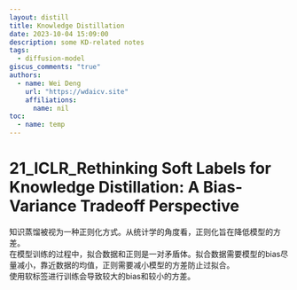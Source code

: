 ```yaml
---  
layout: distill  
title: Knowledge Distillation  
date: 2023-10-04 15:09:00  
description: some KD-related notes  
tags:  
  - diffusion-model  
giscus_comments: "true"  
authors:  
  - name: Wei Deng  
    url: "https://wdaicv.site"  
    affiliations:  
      name: nil  
toc:  
  - name: temp  
---  
```

# 21_ICLR_Rethinking Soft Labels for Knowledge Distillation: A Bias-Variance Tradeoff Perspective  
知识蒸馏被视为一种正则化方式。从统计学的角度看，正则化旨在降低模型的方差。  
在模型训练的过程中，拟合数据和正则是一对矛盾体。拟合数据需要模型的bias尽量减小，靠近数据的均值，正则需要减小模型的方差防止过拟合。  
使用软标签进行训练会导致较大的bias和较小的方差。